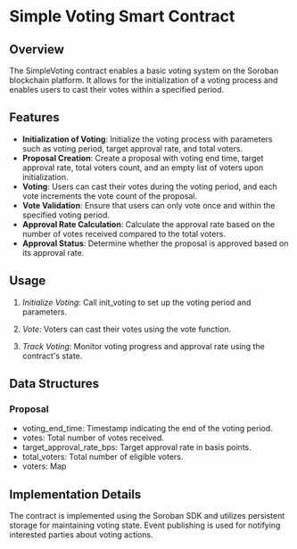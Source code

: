 # Simple Voting Smart Contract

## Overview

The SimpleVoting contract enables a basic voting system on the Soroban blockchain platform. It allows for the initialization of a voting process and enables users to cast their votes within a specified period.

## Features

- **Initialization of Voting**: Initialize the voting process with parameters such as voting period, target approval rate, and total voters.
- **Proposal Creation**: Create a proposal with voting end time, target approval rate, total voters count, and an empty list of voters upon initialization.
- **Voting**: Users can cast their votes during the voting period, and each vote increments the vote count of the proposal.
- **Vote Validation**: Ensure that users can only vote once and within the specified voting period.
- **Approval Rate Calculation**: Calculate the approval rate based on the number of votes received compared to the total voters.
- **Approval Status**: Determine whether the proposal is approved based on its approval rate.

## Usage

1. *Initialize Voting*: Call init_voting to set up the voting period and parameters.

2. *Vote*: Voters can cast their votes using the vote function.

3. *Track Voting*: Monitor voting progress and approval rate using the contract's state.

## Data Structures

### Proposal

- voting_end_time: Timestamp indicating the end of the voting period.
- votes: Total number of votes received.
- target_approval_rate_bps: Target approval rate in basis points.
- total_voters: Total number of eligible voters.
- voters: Map

## Implementation Details
The contract is implemented using the Soroban SDK and utilizes persistent storage for maintaining voting state. Event publishing is used for notifying interested parties about voting actions.
